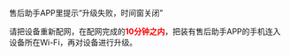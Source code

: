 售后助手APP里提示“升级失败，时间窗关闭” 

请把设备重新配网，在配网完成的<font style="color:#ff0000;font-weight:bold;">10分钟之内</font>，把装有售后助手APP的手机连入设备所在Wi-Fi，再对设备进行升级。

